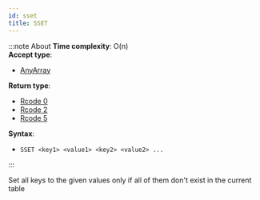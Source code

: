 ```yaml
---
id: sset
title: SSET
---
```


:::note About
**Time complexity**: O(n)  
**Accept type**:

- [AnyArray](../protocol/data-types.md#any-array)

**Return type**:

- [Rcode 0](../protocol/response-codes.md)
- [Rcode 2](../protocol/response-codes.md)
- [Rcode 5](../protocol/response-codes.md)

**Syntax**:

- `SSET <key1> <value1> <key2> <value2> ...`

:::

Set all keys to the given values only if all of them don't exist in the current table
